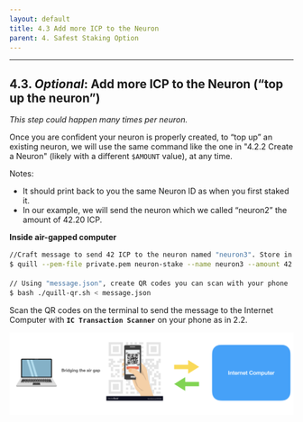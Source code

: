 ```yaml
---
layout: default
title: 4.3 Add more ICP to the Neuron
parent: 4. Safest Staking Option
---
```


* * *
## 4.3. *Optional*: Add more ICP to the Neuron (“top up the neuron”)

*This step could happen many times per neuron.*

Once you are confident your neuron is properly created, to “top up” an existing neuron, we will use the same command like the one in "4.2.2 Create a Neuron" (likely with a different `$AMOUNT` value), at any time.

Notes:

- It should print back to you the same Neuron ID as when you first staked it.
- In our example, we will send the neuron which we called “neuron2” the amount of 42.20 ICP.

**Inside air-gapped computer**

```bash
//Craft message to send 42 ICP to the neuron named "neuron3". Store in "message.json"
$ quill --pem-file private.pem neuron-stake --name neuron3 --amount 42.20 > message.json

// Using "message.json", create QR codes you can scan with your phone
$ bash ./quill-qr.sh < message.json
```

Scan the QR codes on the terminal to send the message to the Internet Computer with **`IC Transaction Scanner`** on your phone as in 2.2.

![image](../assets/images/qr-code-scan-2.png)